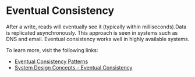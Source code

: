 # Eventual Consistency

After a write, reads will eventually see it (typically within milliseconds).Data is replicated asynchronously. This approach is seen in systems such as DNS and email. Eventual consistency works well in highly available systems.


To learn more, visit the following links:

- [Eventual Consistency Patterns](https://github.com/donnemartin/system-design-primer)
- [System Design Concepts – Eventual Consistency](https://www.acodersjourney.com/eventual-consistency/)